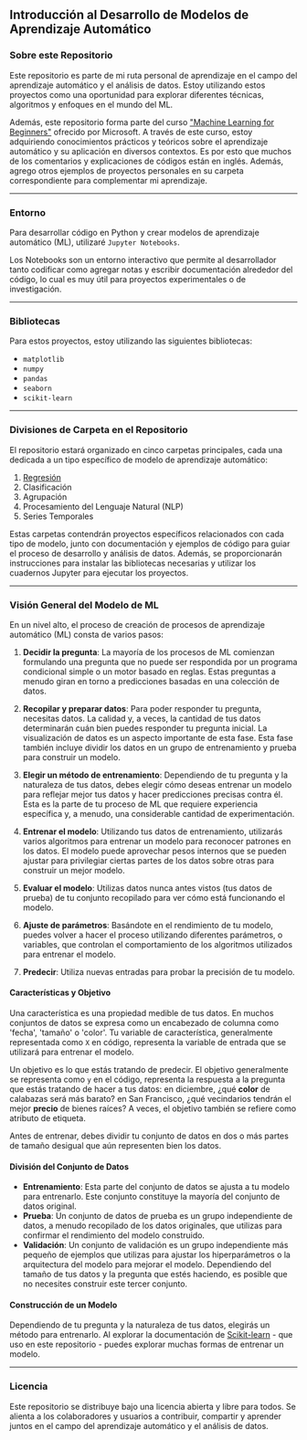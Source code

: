 ## Introducción al Desarrollo de Modelos de Aprendizaje Automático

### Sobre este Repositorio

Este repositorio es parte de mi ruta personal de aprendizaje en el campo del aprendizaje automático y el análisis de datos. Estoy utilizando estos proyectos como una oportunidad para explorar diferentes técnicas, algoritmos y enfoques en el mundo del ML.

Además, este repositorio forma parte del curso ["Machine Learning for Beginners"](https://github.com/microsoft/ML-For-Beginners) ofrecido por Microsoft. A través de este curso, estoy adquiriendo conocimientos prácticos y teóricos sobre el aprendizaje automático y su aplicación en diversos contextos. Es por esto que muchos de los comentarios y explicaciones de códigos están en inglés. Además, agrego otros ejemplos de proyectos personales en su carpeta correspondiente para complementar mi aprendizaje.

---


### Entorno

Para desarrollar código en Python y crear modelos de aprendizaje automático (ML), utilizaré `Jupyter Notebooks`.

Los Notebooks son un entorno interactivo que permite al desarrollador tanto codificar como agregar notas y escribir documentación alrededor del código, lo cual es muy útil para proyectos experimentales o de investigación.

---

### Bibliotecas

Para estos proyectos, estoy utilizando las siguientes bibliotecas:
- `matplotlib`
- `numpy`
- `pandas`
- `seaborn`
- `scikit-learn`

---

### Divisiones de Carpeta en el Repositorio

El repositorio estará organizado en cinco carpetas principales, cada una dedicada a un tipo específico de modelo de aprendizaje automático:
1. [Regresión](./Regression/README.md)
2. Clasificación
3. Agrupación
4. Procesamiento del Lenguaje Natural (NLP)
5. Series Temporales

Estas carpetas contendrán proyectos específicos relacionados con cada tipo de modelo, junto con documentación y ejemplos de código para guiar el proceso de desarrollo y análisis de datos. Además, se proporcionarán instrucciones para instalar las bibliotecas necesarias y utilizar los cuadernos Jupyter para ejecutar los proyectos.


---

### Visión General del Modelo de ML

En un nivel alto, el proceso de creación de procesos de aprendizaje automático (ML) consta de varios pasos:

1. **Decidir la pregunta**: La mayoría de los procesos de ML comienzan formulando una pregunta que no puede ser respondida por un programa condicional simple o un motor basado en reglas. Estas preguntas a menudo giran en torno a predicciones basadas en una colección de datos.
   
2. **Recopilar y preparar datos**: Para poder responder tu pregunta, necesitas datos. La calidad y, a veces, la cantidad de tus datos determinarán cuán bien puedes responder tu pregunta inicial. La visualización de datos es un aspecto importante de esta fase. Esta fase también incluye dividir los datos en un grupo de entrenamiento y prueba para construir un modelo.
   
3. **Elegir un método de entrenamiento**: Dependiendo de tu pregunta y la naturaleza de tus datos, debes elegir cómo deseas entrenar un modelo para reflejar mejor tus datos y hacer predicciones precisas contra él. Esta es la parte de tu proceso de ML que requiere experiencia específica y, a menudo, una considerable cantidad de experimentación.
   
4. **Entrenar el modelo**: Utilizando tus datos de entrenamiento, utilizarás varios algoritmos para entrenar un modelo para reconocer patrones en los datos. El modelo puede aprovechar pesos internos que se pueden ajustar para privilegiar ciertas partes de los datos sobre otras para construir un mejor modelo.
   
5. **Evaluar el modelo**: Utilizas datos nunca antes vistos (tus datos de prueba) de tu conjunto recopilado para ver cómo está funcionando el modelo.
   
6. **Ajuste de parámetros**: Basándote en el rendimiento de tu modelo, puedes volver a hacer el proceso utilizando diferentes parámetros, o variables, que controlan el comportamiento de los algoritmos utilizados para entrenar el modelo.
   
7. **Predecir**: Utiliza nuevas entradas para probar la precisión de tu modelo.

#### Características y Objetivo

Una característica es una propiedad medible de tus datos. En muchos conjuntos de datos se expresa como un encabezado de columna como 'fecha', 'tamaño' o 'color'. Tu variable de característica, generalmente representada como `X` en código, representa la variable de entrada que se utilizará para entrenar el modelo.

Un objetivo es lo que estás tratando de predecir. El objetivo generalmente se representa como `y` en el código, representa la respuesta a la pregunta que estás tratando de hacer a tus datos: en diciembre, ¿qué **color** de calabazas será más barato? en San Francisco, ¿qué vecindarios tendrán el mejor **precio** de bienes raíces? A veces, el objetivo también se refiere como atributo de etiqueta.

Antes de entrenar, debes dividir tu conjunto de datos en dos o más partes de tamaño desigual que aún representen bien los datos.

#### División del Conjunto de Datos

- **Entrenamiento**: Esta parte del conjunto de datos se ajusta a tu modelo para entrenarlo. Este conjunto constituye la mayoría del conjunto de datos original.
- **Prueba**: Un conjunto de datos de prueba es un grupo independiente de datos, a menudo recopilado de los datos originales, que utilizas para confirmar el rendimiento del modelo construido.
- **Validación**: Un conjunto de validación es un grupo independiente más pequeño de ejemplos que utilizas para ajustar los hiperparámetros o la arquitectura del modelo para mejorar el modelo. Dependiendo del tamaño de tus datos y la pregunta que estés haciendo, es posible que no necesites construir este tercer conjunto.

#### Construcción de un Modelo

Dependiendo de tu pregunta y la naturaleza de tus datos, elegirás un método para entrenarlo. Al explorar la documentación de [Scikit-learn](https://scikit-learn.org/stable/user_guide.html) - que uso en este repositorio - puedes explorar muchas formas de entrenar un modelo.

---

### Licencia

Este repositorio se distribuye bajo una licencia abierta y libre para todos. Se alienta a los colaboradores y usuarios a contribuir, compartir y aprender juntos en el campo del aprendizaje automático y el análisis de datos.


